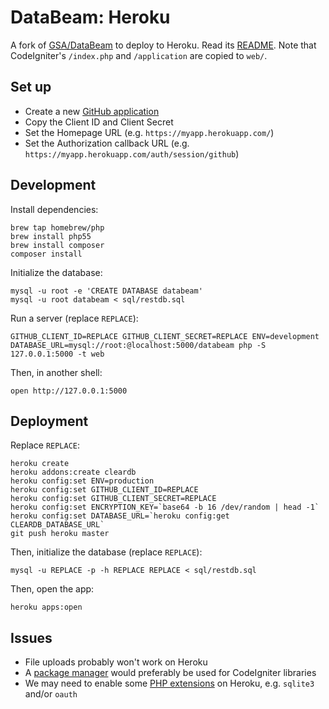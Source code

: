 # DataBeam: Heroku

A fork of [GSA/DataBeam](https://github.com/GSA/DataBeam) to deploy to Heroku. Read its [README](https://github.com/GSA/DataBeam#readme). Note that CodeIgniter's `/index.php` and `/application` are copied to `web/`.

## Set up

* Create a new [GitHub application](https://github.com/settings/applications/new)
* Copy the Client ID and Client Secret
* Set the Homepage URL (e.g. `https://myapp.herokuapp.com/`)
* Set the Authorization callback URL (e.g. `https://myapp.herokuapp.com/auth/session/github`)

## Development

Install dependencies:

```
brew tap homebrew/php
brew install php55
brew install composer
composer install
```

Initialize the database:

```
mysql -u root -e 'CREATE DATABASE databeam'
mysql -u root databeam < sql/restdb.sql
```

Run a server (replace `REPLACE`):

```
GITHUB_CLIENT_ID=REPLACE GITHUB_CLIENT_SECRET=REPLACE ENV=development DATABASE_URL=mysql://root:@localhost:5000/databeam php -S 127.0.0.1:5000 -t web
```

Then, in another shell:

```
open http://127.0.0.1:5000
```

## Deployment

Replace `REPLACE`:

```
heroku create
heroku addons:create cleardb
heroku config:set ENV=production
heroku config:set GITHUB_CLIENT_ID=REPLACE
heroku config:set GITHUB_CLIENT_SECRET=REPLACE
heroku config:set ENCRYPTION_KEY=`base64 -b 16 /dev/random | head -1`
heroku config:set DATABASE_URL=`heroku config:get CLEARDB_DATABASE_URL`
git push heroku master
```

Then, initialize the database (replace `REPLACE`):

```
mysql -u REPLACE -p -h REPLACE REPLACE < sql/restdb.sql
```

Then, open the app:

```
heroku apps:open
```

## Issues

* File uploads probably won't work on Heroku
* A [package manager](https://devcenter.heroku.com/articles/getting-started-with-php#declare-app-dependencies
) would preferably be used for CodeIgniter libraries
* We may need to enable some [PHP extensions](https://devcenter.heroku.com/articles/php-support) on Heroku, e.g. `sqlite3` and/or `oauth`
